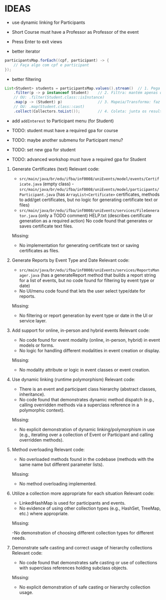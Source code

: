 # IDEAS

- use dynamic linking for Participants

- Short Course must have a Professor as Professor of the event

- Press Enter to exit views

- better iterator

```java
participantsMap.forEach((cpf, participant) -> {
    // Faça algo com cpf e participant
});
```

- better filtering

```java
List<Student> students = participantsMap.values().stream()  // 1. Pega um Stream dos valores
    .filter(p -> p instanceof Student)    // 2. Filtra: mantém apenas quem é Student
    // OU: .filter(Student.class::isInstance)
    .map(p -> (Student) p)                // 3. Mapeia/Transforma: faz o cast para Student
    // OU: .map(Student.class::cast)
    .collect(Collectors.toList());        // 4. Coleta: junta os resultados em uma nova List
```

- add `addInterest` to Participant menu (for Student)

- TODO: student must have a required gpa for course

- TODO: maybe another submenu for Participant menu?

- TODO: set new gpa for student

- TODO: advanced workshop must have a required gpa for Student

1. Generate Certificates (text)
   Relevant code:

   - `src/main/java/br/edu/ifba/inf0008/uniEvents/model/events/Certificate.java` (empty class) -`src/main/java/br/edu/ifba/inf0008/uniEvents/model/participants/Participant.java` (has `ArrayList<Certificate>` certificates, methods to add/get certificates, but no logic for generating certificate text or files)
   - `src/main/java/br/edu/ifba/inf0008/uniEvents/services/FileGenerator.java` (only a TODO comment)
     HELP.txt (describes certificate generation as a required action)
     No code found that generates or saves certificate text files.

   Missing:

   - No implementation for generating certificate text or saving certificates as files.

2. Generate Reports by Event Type and Date
   Relevant code:

   - `src/main/java/br/edu/ifba/inf0008/uniEvents/services/ReportsManager.java` (has a generateReport method that builds a report string for a list of events, but no code found for filtering by event type or date)
   - No UI/menu code found that lets the user select type/date for reports.

   Missing:

   - No filtering or report generation by event type or date in the UI or service layer.

3. Add support for online, in-person and hybrid events
   Relevant code:

   - No code found for event modality (online, in-person, hybrid) in event models or forms.
   - No logic for handling different modalities in event creation or display.

   Missing:

   - No modality attribute or logic in event classes or event creation.

4. Use dynamic linking (runtime polymorphism)
   Relevant code:

   - There is an event and participant class hierarchy (abstract classes, inheritance).
   - No code found that demonstrates dynamic method dispatch (e.g., calling overridden methods via a superclass reference in a polymorphic context).

   Missing:

   - No explicit demonstration of dynamic linking/polymorphism in use (e.g., iterating over a collection of Event or Participant and calling overridden methods).

5. Method overloading
   Relevant code:

   - No overloaded methods found in the codebase (methods with the same name but different parameter lists).

   Missing:

   - No method overloading implemented.

6. Utilize a collection more appropriate for each situation
   Relevant code:

   - LinkedHashMap is used for participants and events.
   - No evidence of using other collection types (e.g., HashSet, TreeMap, etc.) where appropriate.

   Missing:

   -No demonstration of choosing different collection types for different needs.

7. Demonstrate safe casting and correct usage of hierarchy collections
   Relevant code:

   - No code found that demonstrates safe casting or use of collections with superclass references holding subclass objects.

   Missing:

   - No explicit demonstration of safe casting or hierarchy collection usage.
